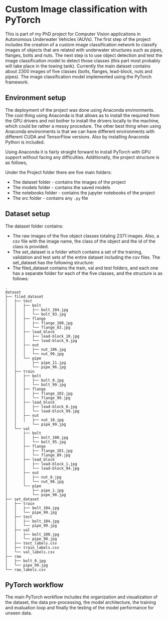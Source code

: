 # Custom Image classification with PyTorch
This is part of my PhD project for Computer Vision applications in Autonomous Underwater Vehicles (AUVs). The first step of the project includes the creation of a custom image classification network to classify images of objects that are related with underwater structures such as pipes, flanges, bolts and nuts. The next step is to use object detection and test the image classification model to detect those classes (this part most probably will take place in the towing tank).
Currently the main dataset contains about 2300 images of five classes (bolts, flanges, lead-block, nuts and pipes).
The image classification model implemented using the PyTorch framework.

## Environment setup
The deployment of the project was done using Anaconda environments. The cool thing using Anaconda is that allows as to install the required from the GPU drivers and not bother to install the drivers locally to the machine, which could be rather a messy procedure. The other best thing when using Anaconda environments is that we can have different environments with different CUDA and TensorFlow versions. Also by installing Anaconda Python is included.

Using Anaconda it is fairly straight forward to install PyTorch with GPU support without facing any difficulties.
Additionally, the project structure is as follows,

Under the Project folder there are five main folders:
* The dataset folder - contains the images of the project
* The models folder - contains the saved models
* The notebooks folder - contains the jupyter notebooks of the project
* The src folder - contains any `.py` file

## Dataset setup
The dataset folder contains:
* The raw images of the five object classes totaling 2371 images. Also, a csv file with the image name, the class of the object and the id of the class is provided. 
* The set_dataset is a folder which contains a set of the training, validation and test sets of the entire dataset including the csv files. The set_dataset has the following structure:
* The filed_dataset contains the train, val and test folders, and each one has a separate folder for each of the five classes, and the structure is as follows:

```
.
dataset
├── filed_dataset
│   ├── test
│   │   ├── bolt
│   │   │   ├── bolt_104.jpg
│   │   │   └── bolt_93.jpg
│   │   ├── flange
│   │   │   ├── flange_100.jpg
│   │   │   └── flange_83.jpg
│   │   ├── lead_block
│   │   │   ├── lead-block_10.jpg
│   │   │   └── lead-block_9.jpg
│   │   ├── nut
│   │   │   ├── nut_106.jpg
│   │   │   └── nut_99.jpg
│   │   └── pipe
│   │       ├── pipe_11.jpg
│   │       └── pipe_96.jpg
│   ├── train
│   │   ├── bolt
│   │   │   ├── bolt_0.jpg
│   │   │   └── bolt_99.jpg
│   │   ├── flange
│   │   │   ├── flange_102.jpg
│   │   │   └── flange_99.jpg
│   │   ├── lead_block
│   │   │   ├── lead-block_0.jpg
│   │   │   └── lead-block_99.jpg
│   │   ├── nut
│   │   │   ├── nut_10.jpg
│   │       └── pipe_99.jpg
│   └── val
│       ├── bolt
│       │   ├── bolt_100.jpg
│       │   └── bolt_95.jpg
│       ├── flange
│       │   ├── flange_101.jpg
│       │   └── flange_89.jpg
│       ├── lead_block
│       │   ├── lead-block_1.jpg
│       │   └── lead-block_94.jpg
│       ├── nut
│       │   ├── nut_0.jpg
│       │   └── nut_98.jpg
│       └── pipe
│           ├── pipe_1.jpg
│           └── pipe_98.jpg
├── set_dataset
|   ├── train
│   │   ├── bolt_104.jpg
│   │   └── pipe_99.jpg
│   ├── test
│   │   ├── bolt_104.jpg
│   │   └── pipe_99.jpg
│   ├── val
│   │   ├── bolt_100.jpg
│   │   └── pipe_98.jpg
│   ├── test_labels.csv
│   ├── train_labels.csv
│   └── val_labels.csv
├── raw
│   ├── bolt_0.jpg
│   └── pipe_99.jpg
└── raw_labels.csv

```

## PyTorch workflow 
The main PyTorch workflow includes the organization and visualization of the dataset, the data pre-processing, the model architecture, the training and evaluation loop and finally the testing of the model performance for unseen data.
